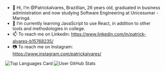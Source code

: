- 👋 Hi, I’m @Patrickalvares, Brazillian, 26 years old, graduated in business administration and now studying Software Engineering at Unicesumar - Maringá.
- 🌱 I’m currently learning JavaScript to use React, in addition to other tools and methodologies in college.
- 📫 To reach me on Linkedin: https://www.linkedin.com/in/patrick-alvares-b15768235/
- 📷 To reach me on Instagram: https://www.instagram.com/patrickalvares/

![Top Languages Card](https://github-readme-stats.vercel.app/api/top-langs/?username=Patrickalvares&theme=ayu-mirage)
![User GitHub Stats](https://github-readme-stats.vercel.app/api?username=Patrickalvares&show_icons=true&theme=ayu-mirage)

